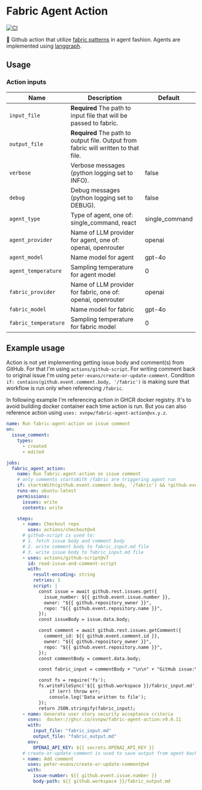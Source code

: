 # Fabric Agent Action

[![CI](https://github.com/xvnpw/fabric-agent-action/actions/workflows/ci.yaml/badge.svg)](https://github.com/xvnpw/fabric-agent-action/actions/workflows/ci.yaml)

🤖 Github action that utilize [fabric patterns](https://github.com/danielmiessler/fabric/tree/main/patterns) in agent fashion. Agents are implemented using [langgraph](https://www.langchain.com/langgraph).

## Usage

### Action inputs

| Name | Description | Default |
| --- | --- | --- |
| `input_file` | **Required** The path to input file that will be passed to fabric. | |
| `output_file` | **Required** The path to output file. Output from fabric will written to that file. | |
| `verbose` | Verbose messages (python logging set to INFO). | false |
| `debug` | Debug messages (python logging set to DEBUG). | false |
| `agent_type` | Type of agent, one of: single_command, react | single_command |
| `agent_provider` | Name of LLM provider for agent, one of: openai, openrouter | openai |
| `agent_model` | Name model for agent | gpt-4o |
| `agent_temperature` | Sampling temperature for agent model | 0 |
| `fabric_provider` | Name of LLM provider for fabric, one of: openai, openrouter | openai |
| `fabric_model` | Name model for fabric | gpt-4o |
| `fabric_temperature` | Sampling temperature for fabric model | 0 |

## Example usage

Action is not yet implementing getting issue body and comment(s) from GitHub. For that I'm using `actions/github-script`. For writing comment back to original issue I'm using `peter-evans/create-or-update-comment`. Condition `if: contains(github.event.comment.body, '/fabric')` is making sure that workflow is run only when referencing `/fabric`.

In following example I'm referencing action in GHCR docker registry. It's to avoid building docker container each time action is run. But you can also reference action using `uses: xvnpw/fabric-agent-action@vx.y.z`.

```yml
name: Run fabric-agent-action on issue comment
on:
  issue_comment:
    types:
      - created
      - edited

jobs:
  fabric_agent_action:
    name: Run fabric-agent-action on issue comment
    # only comments startsWith /fabric are triggering agent run
    if: startsWith(github.event.comment.body, '/fabric') && !github.event.issue.pull_request
    runs-on: ubuntu-latest
    permissions:
      issues: write
      contents: write

    steps:
      - name: Checkout repo
        uses: actions/checkout@v4
      # github-script is used to:
      # 1. fetch issue body and comment body
      # 2. write comment body to fabric_input.md file
      # 3. write issue body to fabric_input.md file
      - uses: actions/github-script@v7
        id: read-issue-and-comment-script
        with:
          result-encoding: string
          retries: 3
          script: |
            const issue = await github.rest.issues.get({
              issue_number: ${{ github.event.issue.number }},
              owner: "${{ github.repository_owner }}",
              repo: "${{ github.event.repository.name }}",
            });
            const issueBody = issue.data.body;

            const comment = await github.rest.issues.getComment({
              comment_id: ${{ github.event.comment.id }},
              owner: "${{ github.repository_owner }}",
              repo: "${{ github.event.repository.name }}",
            });
            const commentBody = comment.data.body;

            const fabric_input = commentBody + "\n\n" + "GitHub issue:\n" + issueBody;

            const fs = require('fs');
            fs.writeFileSync('${{ github.workspace }}/fabric_input.md', fabric_input, (err) => {
                if (err) throw err;
                console.log('Data written to file');
            });
            return JSON.stringify(fabric_input);
      - name: Generate user story security acceptance criteria
        uses:  docker://ghcr.io/xvnpw/fabric-agent-action:v0.0.11
        with:
          input_file: "fabric_input.md"
          output_file: "fabric_output.md"
        env:
          OPENAI_API_KEY: ${{ secrets.OPENAI_API_KEY }}
      # create-or-update-comment is used to save output from agent back to original issue
      - name: Add comment
        uses: peter-evans/create-or-update-comment@v4
        with:
          issue-number: ${{ github.event.issue.number }}
          body-path: ${{ github.workspace }}/fabric_output.md
```